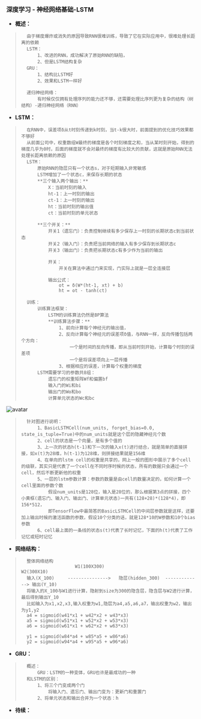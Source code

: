 ### 深度学习 - 神经网络基础-LSTM
- **概述：**
>       由于梯度爆炸或消失的原因导致RNN很难训练，导致了它在实际应用中，很难处理长距离的依赖
>       LSTM：
>           1、改进的RNN，成功解决了原始RNN的缺陷，
>           2、但是LSTM结构复杂
>       GRU：
>           1、结构比LSTM好
>           2、效果和LSTM一样好
>
>       递归神经网络：
>           有时候仅仅拥有处理序列的能力还不够，还需要处理比序列更为复杂的结构（树结构）-递归神经网络（RNN）
>

- **LSTM：**
>       在RNN中，误差项δ从t时刻传递到k时刻，当t-k很大时，前面提到的优化技巧效果都不够好
>       从前面公司中，权重数组W最终的梯度是各个时刻梯度之和，当从某时刻开始，得到的梯度几乎为0时，后面的梯度就不会对最终的梯度有比较大的贡献，这就是原始RNN无法处理长距离依赖的原因
>       LSTM：
>           原始RNN的隐层只有一个状态s，对于短期输入非常敏感
>           LSTM增加了一个状态c，来保存长期的状态
>           **三个输入两个输出：**
>               X：当前时刻的输入
>               ht-1：上一时刻的输出
>               ct-1：上一时刻的输出
>               ht：当前时刻的输出值
>               ct：当前时刻的单元状态
>
>           **三个开关：**
>               开关1（遗忘门）：负责控制继续有多少保存上一时刻的长期状态c到当前状态
>               开关2（输入门）：负责把当前网络的输入有多少保存到长期状态c
>               开关3（输出门）：负责把长期状态c有多少作为当前的输出
>
>               开关：
>                   开关在算法中通过门来实现，门实际上就是一层全连接层
>
>               输出公式：
>                   ot = δ(W*(ht-1, xt) + b)
>                   ht = ot · tanh(ct)
>
>       训练：
>           训练算法框架：
>               LSTM的训练算法仍然是BP算法
>               **训练算法步骤：**
>                   1、前向计算每个神经元的输出值，
>                   2、反向计算每个神经元的误差项δ值，与RNN一样，反向传播包括两个方向：
>                       一个是时间的反向传播，即从当前时刻开始，计算每个时刻的误差项
>                       一个是将误差项向上一层传播
>                   3、根据相应的误差，计算每个权重的梯度
>           LSTM需要学习的参数共8组：
>               遗忘门的权重矩阵Wf和偏置bf
>               输入门的Wi和bi
>               输出门的Wo和bo
>               计算单元状态的Wc和bc
>
![avatar](https://github.com/nwaiting/wolf-ai/blob/master/wolf_others/pic/lstm.png)
>       针对图进行说明：
>           1、BasicLSTMCell(num_units, forget_bias=0.0, state_is_tuple=True)中的num_units就是这个层的隐藏神经元个数
>           2、cell的状态是一个向量，是有多个值的
>           3、上一次的状态h(t-1)和下一次的输入x(t)进行结合，就是简单的直接拼接，如x(t)为28维，h(t-1)为128维，则拼接结果就是156维
>           4、在单向的lstm cell的权重是共享的，网上一般的图形中展示了多个cell的级联，其实只是代表了一个cell在不同时序时候的状态，所有的数据只会通过一个cell，然后不断更新他的权重
>           5、一层的lstm参数计算：参数的数量是由cell的数量决定的，如何计算一个cell里面的参数个数
>               假设num_units是128位，输入是28位的，那么根据第3点的拼接，四个小黄框(遗忘门、输入门、输出门、计算单元状态)一共有(128+28)*(128*4)，即156*512，
>               即TensorFlow中最简答的BasicLSTMCell的中间层参数就是这样，还要加上输出时候的激活函数的参数，假设10个分类的话，就是128*10的W参数和10个bias参数
>           6、cell最上面的一条线的状态s(t)代表了长时记忆，下面的h(t)代表了工作记忆或短时记忆
>
>
>
>

- **网络结构：**
>       整体网络结构
>                         W1(100X300)                         W2(300X10)
>       输入(X_100)     --------------->   隐层(hidden_300)  -------------> 输出(Y_10)
>       将输入的X_100与W1进行计算，隐射到size为300的隐含层，隐含层与W2进行计算，最后得到输出Y_10
>       比如输入为x1,x2,x3,输入权重为w1,隐层为a4,a5,a6,a7，输出权重为w2，输出为y1,y2
>       a4 = sigmoid(w41*x1 + w42*x2 + w43*x3)
>       a5 = sigmoid(w51*x1 + w52*x2 + w53*x3)
>       a6 = sigmoid(w61*x1 + w62*x2 + w63*x3)
>
>       y1 = sigmoid(w84*a4 + w85*a5 + w86*a6)
>       y2 = sigmoid(w94*a4 + w95*a5 + w96*a6)
>
>
>
>
>
>
>
>

- **GRU：**
>       概述：
>           GRU：LSTM的一种变体，GRU也许是最成功的一种
>       和LSTM的区别：
>           1、将三个门变成两个门
>               将输入门、遗忘门、输出门变为：更新门和重置门
>           2、将单元状态和输出合并为一个状态：h
>
>
>
>
>
>
>
>
>
>
>
>
>
>
>
>
>
>
>
>
>
>

- **待续：**
>
>
>
>
>
>
>
>
>
>
>
>
>
>
>
>
>
